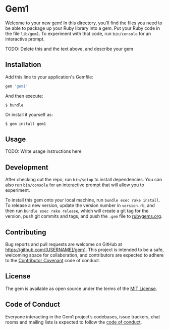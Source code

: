 # Gem1

Welcome to your new gem! In this directory, you'll find the files you need to be able to package up your Ruby library into a gem. Put your Ruby code in the file `lib/gem1`. To experiment with that code, run `bin/console` for an interactive prompt.

TODO: Delete this and the text above, and describe your gem

## Installation

Add this line to your application's Gemfile:

```ruby
gem 'gem1'
```

And then execute:

    $ bundle

Or install it yourself as:

    $ gem install gem1

## Usage

TODO: Write usage instructions here

## Development

After checking out the repo, run `bin/setup` to install dependencies. You can also run `bin/console` for an interactive prompt that will allow you to experiment.

To install this gem onto your local machine, run `bundle exec rake install`. To release a new version, update the version number in `version.rb`, and then run `bundle exec rake release`, which will create a git tag for the version, push git commits and tags, and push the `.gem` file to [rubygems.org](https://rubygems.org).

## Contributing

Bug reports and pull requests are welcome on GitHub at https://github.com/[USERNAME]/gem1. This project is intended to be a safe, welcoming space for collaboration, and contributors are expected to adhere to the [Contributor Covenant](http://contributor-covenant.org) code of conduct.

## License

The gem is available as open source under the terms of the [MIT License](https://opensource.org/licenses/MIT).

## Code of Conduct

Everyone interacting in the Gem1 project’s codebases, issue trackers, chat rooms and mailing lists is expected to follow the [code of conduct](https://github.com/[USERNAME]/gem1/blob/master/CODE_OF_CONDUCT.md).
